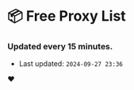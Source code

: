 # :package: Free Proxy List
### Updated every 15 minutes.

- Last updated: `2024-09-27 23:36`

:heart:
